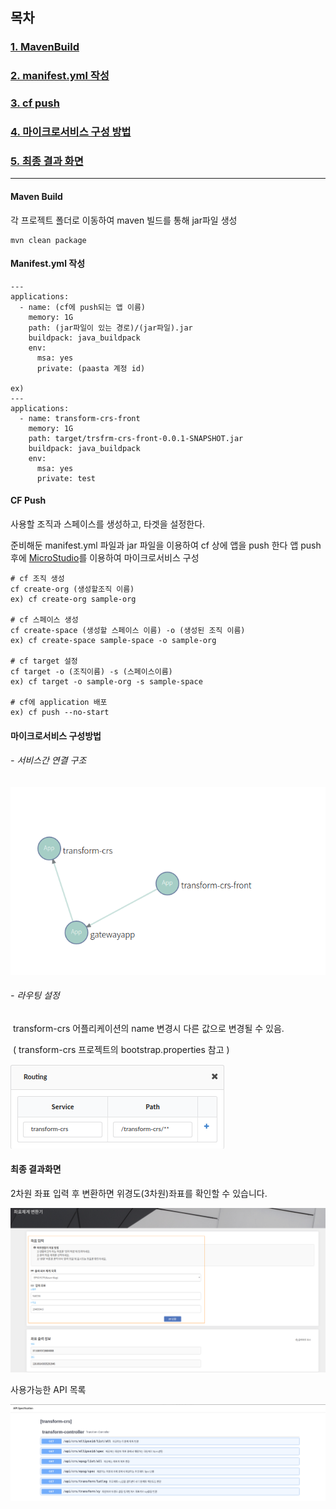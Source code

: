 ## **목차**

  ### [**1. MavenBuild**](https://github.com/startupcloudplatform/transform-crs/blob/master/README.md#maven-build)

  ### [**2. manifest.yml 작성**](https://github.com/startupcloudplatform/transform-crs/blob/master/README.md#manifestyml-%EC%9E%91%EC%84%B1)

  ### [**3. cf push**](https://github.com/startupcloudplatform/transform-crs/blob/master/README.md#cf-push)

### [4. 마이크로서비스 구성 방법](https://github.com/startupcloudplatform/transform-crs#%EB%A7%88%EC%9D%B4%ED%81%AC%EB%A1%9C%EC%84%9C%EB%B9%84%EC%8A%A4-%EA%B5%AC%EC%84%B1%EB%B0%A9%EB%B2%95)

  ### [**5. 최종 결과 화면**](https://github.com/startupcloudplatform/transform-crs/blob/master/README.md#%EC%B5%9C%EC%A2%85-%EA%B2%B0%EA%B3%BC%ED%99%94%EB%A9%B4)

   

------



#### **Maven Build**

각 프로젝트 폴더로 이동하여 maven 빌드를 통해 jar파일 생성

```
mvn clean package
```



#### Manifest.yml 작성

````
---
applications:
  - name: (cf에 push되는 앱 이름)
    memory: 1G
    path: (jar파일이 있는 경로)/(jar파일).jar
    buildpack: java_buildpack
    env:
      msa: yes
      private: (paasta 계정 id)
      
ex)   
---
applications:
  - name: transform-crs-front
    memory: 1G
    path: target/trsfrm-crs-front-0.0.1-SNAPSHOT.jar
    buildpack: java_buildpack
    env:
      msa: yes
      private: test
````



#### CF Push

사용할 조직과 스페이스를 생성하고, 타겟을 설정한다. 

 준비해둔 manifest.yml 파일과 jar 파일을 이용하여 cf 상에 앱을 push 한다
 앱 push 후에 [MicroStudio](http://203.245.1.101:8080/login)를 이용하여 마이크로서비스 구성

````
# cf 조직 생성
cf create-org (생성할조직 이름)
ex) cf create-org sample-org

# cf 스페이스 생성
cf create-space (생성할 스페이스 이름) -o (생성된 조직 이름)
ex) cf create-space sample-space -o sample-org

# cf target 설정
cf target -o (조직이름) -s (스페이스이름)
ex) cf target -o sample-org -s sample-space

# cf에 application 배포
ex) cf push --no-start
````



#### 마이크로서비스 구성방법

######  - 서비스간 연결 구조

![](./image/transformCrsMSA.png)

######   - 라우팅 설정 

​     transform-crs 어플리케이션의 name 변경시 다른 값으로  변경될 수 있음.

​     ( transform-crs 프로젝트의 bootstrap.properties 참고 )

![](./image/routingConfig.png)

#### **최종 결과화면**

2차원 좌표 입력 후 변환하면 위경도(3차원)좌표를 확인할 수 있습니다.

![](./image/crsResult.png)

사용가능한 API 목록

![](./image/availableAPIS.png)
